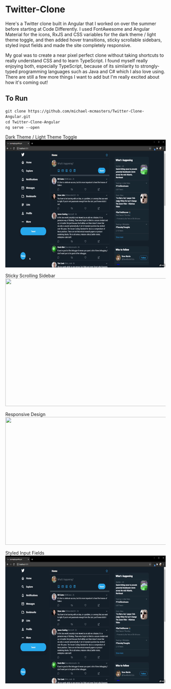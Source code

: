 # Twitter-Clone

Here's a Twitter clone built in Angular that I worked on over the summer before starting at Code Differently. I used FontAwesome and Angular Material for the icons, RxJS and CSS variables for the dark theme / light theme toggle, and then added hover transitions, sticky scrollable sidebars, styled input fields and made the site completely responsive.

My goal was to create a near pixel perfect clone without taking shortcuts to really understand CSS and to learn TypeScript. I found myself really enjoying both, especially TypeScript, because of its similarity to strongly-typed programming languages such as Java and C# which I also love using. There are still a few more things I want to add but I'm really excited about how it's coming out!

## To Run
`git clone https://github.com/michael-mcmasters/Twitter-Clone-Angular.git`  
`cd Twitter-Clone-Angular`  
`ng serve --open`  

Dark Theme / Light Theme Toggle  
<img src="/src/assets/gifs/colorthemetoggle.gif" width="700" height="400" />

Sticky Scrolling Sidebar  
<img src="/src/assets/gifs/scrolling.gif" width="700" height="400" />

Responsive Design  
<img src="/src/assets/gifs/responsive.gif" width="700" height="400" />

Styled Input Fields  
<img src="/src/assets/gifs/styled-input.gif" width="700" height="400" />
